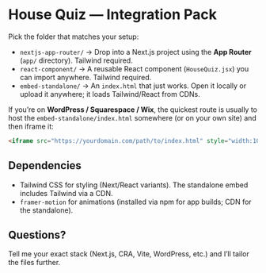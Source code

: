 # House Quiz — Integration Pack

Pick the folder that matches your setup:

- `nextjs-app-router/` → Drop into a Next.js project using the **App Router** (`app/` directory). Tailwind required.
- `react-component/` → A reusable React component (`HouseQuiz.jsx`) you can import anywhere. Tailwind required.
- `embed-standalone/` → An `index.html` that just works. Open it locally or upload it anywhere; it loads Tailwind/React from CDNs.

If you’re on **WordPress / Squarespace / Wix**, the quickest route is usually to host the `embed-standalone/index.html` somewhere (or on your own site) and then iframe it:

```html
<iframe src="https://yourdomain.com/path/to/index.html" style="width:100%;height:800px;border:0;border-radius:16px;overflow:hidden"></iframe>
```

## Dependencies
- Tailwind CSS for styling (Next/React variants). The standalone embed includes Tailwind via a CDN.
- `framer-motion` for animations (installed via npm for app builds; CDN for the standalone).

## Questions?
Tell me your exact stack (Next.js, CRA, Vite, WordPress, etc.) and I’ll tailor the files further.
